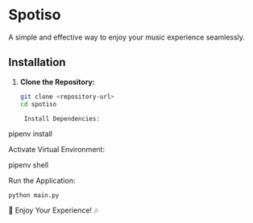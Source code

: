 # Spotiso  

A simple and effective way to enjoy your music experience seamlessly.  

## Installation  

1. **Clone the Repository:**  
   ```bash
   git clone <repository-url>
   cd spotiso

    Install Dependencies:

pipenv install

Activate Virtual Environment:

pipenv shell

Run the Application:

    python main.py

🎵 Enjoy Your Experience! 🎶
